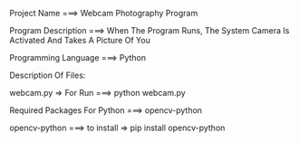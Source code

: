 Project Name ===> Webcam Photography Program

Program Description ===> When The Program Runs, The System Camera Is Activated And Takes A Picture Of You

Programming Language ===> Python

Description Of Files:

webcam.py => For Run ===> python webcam.py

Required Packages For Python ===> opencv-python

opencv-python ===> to install => pip install opencv-python
